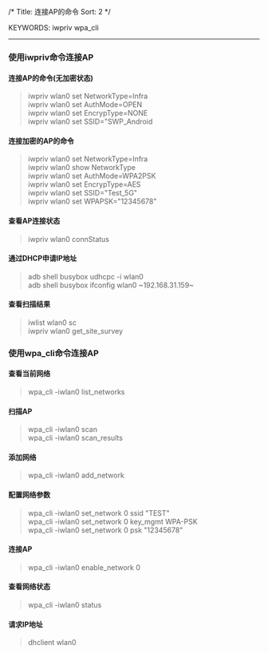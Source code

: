 /*
  Title: 连接AP的命令
  Sort: 2
*/

KEYWORDS: iwpriv wpa_cli

------

### **使用iwpriv命令连接AP**  

#### 连接AP的命令(无加密状态)    
>iwpriv wlan0 set NetworkType=Infra   
>iwpriv wlan0 set AuthMode=OPEN    
>iwpriv wlan0 set EncrypType=NONE    
>iwpriv wlan0 set SSID="SWP_Android    

#### 连接加密的AP的命令     
>iwpriv wlan0 set NetworkType=Infra    
>iwpriv wlan0 show NetworkType    
>iwpriv wlan0 set AuthMode=WPA2PSK    
>iwpriv wlan0 set EncrypType=AES    
>iwpriv wlan0 set SSID="Test_5G"    
>iwpriv wlan0 set WPAPSK="12345678"    

#### 查看AP连接状态  
>iwpriv wlan0 connStatus   

#### 通过DHCP申请IP地址  
>adb shell busybox udhcpc -i wlan0    
>adb shell busybox ifconfig wlan0 ~192.168.31.159~     

#### 查看扫描结果  
>iwlist wlan0 sc    
>iwpriv wlan0 get_site_survey    

### **使用wpa_cli命令连接AP**

#### 查看当前网络      
>wpa_cli -iwlan0 list_networks     

#### 扫描AP     
>wpa_cli -iwlan0 scan     
>wpa_cli -iwlan0 scan_results     

#### 添加网络    
>wpa_cli -iwlan0 add_network     

#### 配置网络参数          
>wpa_cli -iwlan0 set_network 0 ssid "TEST"      
>wpa_cli -iwlan0 set_network 0 key_mgmt WPA-PSK     
>wpa_cli -iwlan0 set_network 0 psk "12345678"       

#### 连接AP     
>wpa_cli -iwlan0 enable_network 0      

#### 查看网络状态     
>wpa_cli -iwlan0 status      

#### 请求IP地址     
>dhclient wlan0     
